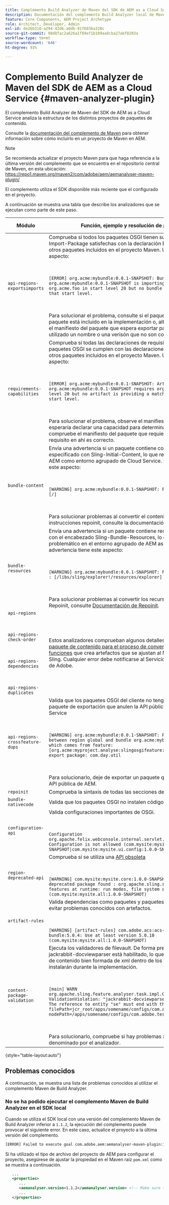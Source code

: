 ```yaml
---
title: Complemento Build Analyzer de Maven del SDK de AEM as a Cloud Service
description: Documentación del complemento Build Analyzer local de Maven
feature: Core Components, AEM Project Archetype
role: Architect, Developer, Admin
exl-id: de26b310-a294-42d6-a0db-91f6036a328c
source-git-commit: 98d8fac2a626a1f89ef1b109aa8cba27abf8203a
workflow-type: tm+mt
source-wordcount: '646'
ht-degree: 93%

---
```


# Complemento Build Analyzer de Maven del SDK de AEM as a Cloud Service {#maven-analyzer-plugin}

El complemento Build Analyzer de Maven del SDK de AEM as a Cloud Service analiza la estructura de los distintos proyectos de paquetes de contenido.

Consulte la [documentación del complemento de Maven](https://github.com/adobe/aemanalyser-maven-plugin/blob/main/aemanalyser-maven-plugin/README.md) para obtener información sobre cómo incluirlo en un proyecto de Maven en AEM.

>[!NOTE]
>
>Se recomienda actualizar el proyecto Maven para que haga referencia a la última versión del complemento que se encuentra en el repositorio central de Maven, en esta ubicación: https://repo1.maven.org/maven2/com/adobe/aem/aemanalyser-maven-plugin/

El complemento utiliza el SDK disponible más reciente que el configurado en el proyecto.

A continuación se muestra una tabla que describe los analizadores que se ejecutan como parte de este paso. <!-- Note that some are executed in the local SDK, while others are only executed during the Cloud Manager pipeline deployment. -->

| Módulo | Función, ejemplo y resolución de problemas | SDK local | Cloud Manager |
|---|---|---|---|
| `api-regions-exportsimports` | Comprueba si todos los paquetes OSGI tienen sus declaraciones Import-Package satisfechas con la declaración Export-package de otros paquetes incluidos en el proyecto Maven. Un error tendría este aspecto: <p> </p> `[ERROR] org.acme:mybundle:0.0.1-SNAPSHOT: Bundle org.acme:mybundle:0.0.1-SNAPSHOT is importing package(s) org.acme.foo in start level 20 but no bundle is exporting these for that start level.`<p> </p>Para solucionar el problema, consulte si el paquete que proporciona el paquete está incluido en la implementación o, alternativamente, observe el manifiesto del paquete que espera exportar para determinar si se ha utilizado un nombre o una verisón que no son correctos. | Sí | Sí |
| `requirements-capabilities` | Comprueba si todas las declaraciones de requisitos realizadas en paquetes OSGI se cumplen con las declaraciones de capacidades de otros paquetes incluidos en el proyecto Maven. Un error tendría este aspecto: <p> </p> `[ERROR] org.acme:mybundle:0.0.1-SNAPSHOT: Artifact org.acme:mybundle:0.0.1-SNAPSHOT requires org.foo.bar in start level 20 but no artifact is providing a matching capability in this start level.`<p> </p> Para solucionar el problema, observe el manifiesto del paquete que esperaría declarar una capacidad para determinar por qué falta, o compruebe el manifiesto del paquete que requiere para ver que el requisito en ahí es correcto. | Sí | Sí |
| `bundle-content` | Envía una advertencia si un paquete contiene contenido inicial especificado con Sling-Initial-Content, lo que resulta problemático en el AEM como entorno agrupado de Cloud Service. La advertencia tiene este aspecto: <p> </p> `[WARNING] org.acme:mybundle:0.0.1-SNAPSHOT: Found initial content : [/]` <p> </p>Para solucionar problemas al convertir el contenido inicial en instrucciones repoinit, consulte la documentación de Repoinit. | Sí | Sí |
| `bundle-resources` | Envía una advertencia si un paquete contiene recursos especificados con el encabezado Sling-Bundle-Resources, lo que resulta problemático en el entorno agrupado de AEM as a Cloud Service. La advertencia tiene este aspecto:<p> </p> `[WARNING] org.acme:mybundle:0.0.1-SNAPSHOT: Found bundle resources : [/libs/sling/explorer!/resources/explorer]`<p> </p> Para solucionar problemas al convertir los recursos a instrucciones Repoinit, consulte [Documentación de Repoinit](https://experienceleague.adobe.com/docs/experience-manager-cloud-service/implementing/developing/aem-project-content-package-structure.html?lang=es#repo-init). | Sí | Sí |
| `api-regions`<p> </p>`api-regions-check-order`<p> </p>`api-regions-dependencies`<p> </p>`api-regions-duplicates` | Estos analizadores comprueban algunos detalles relacionados con el [paquete de contenido para el proceso de conversión del modelo de funciones](https://experienceleague.adobe.com/docs/experience-manager-cloud-service/implementing/deploying/overview.html?lang=es) que crea artefactos que se ajustan al Modelo de funciones de Sling. Cualquier error debe notificarse al Servicio de atención al cliente de Adobe. | Sí | Sí |
| `api-regions-crossfeature-dups` | Valida que los paquetes OSGI del cliente no tengan declaraciones de paquete de exportación que anulen la API pública de AEM as a Cloud Service<p> </p>`[WARNING] org.acme:mybundle:0.0.1-SNAPSHOT: Package overlap found between region global and bundle org.acme:mybundle:0.0.1.SNAPSHOT which comes from feature: [org.acme:myproject.analyse:slingosgifeature:0.0.1-SNAPSHOT]. Both export package: com.day.util`<p> </p>Para solucionarlo, deje de exportar un paquete que forme parte de la API pública de AEM. | Sí | Sí |
| `repoinit` | Comprueba la sintaxis de todas las secciones de repoinit | Sí | Sí |
| `bundle-nativecode` | Valida que los paquetes OSGI no instalen código nativo. | Sí | Sí |
| `configuration-api` | Valida configuraciones importantes de OSGi. <p> </p> `Configuration org.apache.felix.webconsole.internal.servlet.OsgiManager: Configuration is not allowed (com.mysite:mysite.all:1.0.0-SNAPSHOT\|com.mysite:mysite.ui.config:1.0.0-SNAPSHOT)` | Sí | Sí |
| `region-deprecated-api` | Comprueba si se utiliza una [API obsoleta](https://experienceleague.adobe.com/docs/experience-manager-cloud-service/release-notes/deprecated-apis.html?lang=es) <p> </p>`[WARNING] com.mysite:mysite.core:1.0.0-SNAPSHOT: Usage of deprecated package found : org.apache.sling.settings : Avoid these features at runtime: run modes, file system access (com.mysite:mysite.all:1.0.0-SNAPSHOT)` | Sí | Sí |
| `artifact-rules` | Valida dependencias como paquetes y paquetes de contenido para evitar problemas conocidos con artefactos.<p> </p>`[WARNING] [artifact-rules] com.adobe.acs:acs-aem-commons-bundle:5.0.4: Use at least version 5.0.10 (com.mysite:mysite.all:1.0.0-SNAPSHOT)` | Sí | Sí |
| `content-package-validation` | Ejecuta los validadores de filevault. De forma predeterminada, jackrabbit-docviewparser está habilitado, lo que comprueba la sintaxis de contenido bien formada de xml dentro de los paquetes que se instalarán durante la implementación.<p> </p>`[main] WARN org.apache.sling.feature.analyser.task.impl.CheckContentPackages - ValidationViolation: "jackrabbit-docviewparser: Invalid XML found: The reference to entity "se" must end with the ';' delimiter.", filePath=jcr_root/apps/somename/configs/com.adobe.test.Invalid.xml, nodePath=/apps/somename/configs/com.adobe.test.Invalid`<p> </p>Para solucionarlo, compruebe si hay problemas xml en el archivo denominado por el analizador. | Sí | Sí |

{style=&quot;table-layout:auto&quot;}

## Problemas conocidos

A continuación, se muestra una lista de problemas conocidos al utilizar el complemento Maven de Build Analyzer.

### No se ha podido ejecutar el complemento Maven de Build Analyzer en el SDK local

Cuando se utiliza el SDK local con una versión del complemento Maven de Build Analyzer inferior a `1.1.2`, la ejecución del complemento puede provocar el siguiente error. En este caso, actualice el proyecto a la última versión del complemento.

```txt
[ERROR] Failed to execute goal com.adobe.aem:aemanalyser-maven-plugin:1.1.0:analyse (default-analyse) on project mysite.analyse: Execution default-analyse of goal com.adobe.aem:aemanalyser-maven-plugin:1.1.0:analyse failed: arraycopy: source index -1 out of bounds for char[65536] -> [Help 1]
```

Si ha utilizado el tipo de archivo del proyecto de AEM para configurar el proyecto, asegúrese de ajustar la propiedad en el Maven raíz `pom.xml` como se muestra a continuación.

```xml
   ...
   <properties>
      ...
      <aemanalyser.version>1.1.2</aemanalyser.version> <!-- Make sure to use the latest release -->
      ...
   </properties>
```
